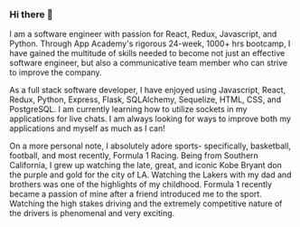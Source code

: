 ### Hi there 👋

I am a software engineer with passion for React, Redux, Javascript, and Python. Through App Academy's rigorous 24-week, 1000+ hrs bootcamp, I have gained the multitude of skills needed to become not just an effective software engineer, but also a communicative team member who can strive to improve the company.  

As a full stack software developer, I have enjoyed using Javascript, React, Redux, Python, Express, Flask, SQLAlchemy, Sequelize, HTML, CSS, and PostgreSQL. I am currently learning how to utilize sockets in my applications for live chats. I am always looking for ways to improve both my applications and myself as much as I can!  

On a more personal note, I absolutely adore sports- specifically, basketball, football, and most recently, Formula 1 Racing. Being from Southern California, I grew up watching the late, great, and iconic Kobe Bryant don the purple and gold for the city of LA. Watching the Lakers with my dad and brothers was one of the highlights of my childhood. Formula 1 recently became a passion of mine after a friend introduced me to the sport. Watching the high stakes driving and the extremely competitive nature of the drivers is phenomenal and very exciting.


<!--
**dchung007/dchung007** is a ✨ _special_ ✨ repository because its `README.md` (this file) appears on your GitHub profile.

Here are some ideas to get you started:

- 🔭 I’m currently working on ...
- 🌱 I’m currently learning ...
- 👯 I’m looking to collaborate on ...
- 🤔 I’m looking for help with ...
- 💬 Ask me about ...
- 📫 How to reach me: ...
- 😄 Pronouns: ...
- ⚡ Fun fact: ...
-->

